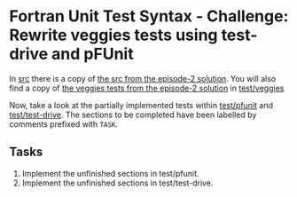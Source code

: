 # Fortran Unit Test Syntax - Challenge: Rewrite veggies tests using test-drive and pFUnit

In [src](./src/) there is a copy of [the src from the episode-2 solution](../../2-intro-to-fortran-unit-tests/solution/src/).
You will also find a copy of [the veggies tests from the episode-2 solution](../../2-intro-to-fortran-unit-tests/solution/test/)
in [test/veggies](./test/veggies/)

Now, take a look at the partially implemented tests within [test/pfunit](./test/pfunit/) and [test/test-drive](./test/test-drive/). The sections to be completed have
been labelled by comments prefixed with `TASK`.

## Tasks

1. Implement the unfinished sections in test/pfunit.
2. Implement the unfinished sections in test/test-drive.
